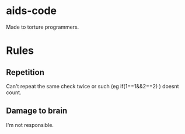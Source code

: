 # aids-code
Made to torture programmers.

# Rules
## Repetition
Can't repeat the same check twice or such (eg if(1==1&&2==2) ) doesnt count.

## Damage to brain
I'm not responsible.
